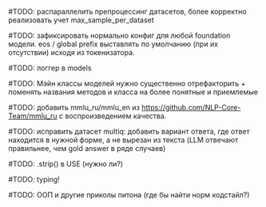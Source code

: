 #TODO: распараллелить препроцессинг датасетов, более корректно реализовать учет max_sample_per_dataset

#TODO: зафиксировать нормально конфиг для любой foundation модели. eos / global prefix выставлять по умолчанию (при их отсутствии) исходя из токенизатора.

#TODO: логгер в models

#TODO: Мэйн классы моделей нужно существенно отрефакторить + поменять названия методов и класса на более понятные и приемлемые

#TODO: добавить mmlu_ru/mmlu_en из https://github.com/NLP-Core-Team/mmlu_ru с воспроизведением качества.

#TODO: исправить датасет multiq: добавить вариант ответа, где ответ находится в нужной форме, а не вырезан из текста (LLM отвечают правильнее, чем gold answer в ряде случаев)

#TODO: .strip() в USE (нужно ли?)

#TODO: typing!

#TODO: ООП и другие приколы питона (где бы найти норм кодстайл?)